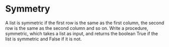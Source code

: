 # Symmetry
A list is symmetric if the first row is the same as the first column,
the second row is the same as the second column and so on. Write a
procedure, symmetric, which takes a list as input, and returns the
boolean True if the list is symmetric and False if it is not.
